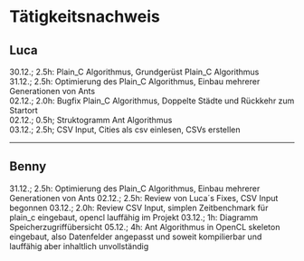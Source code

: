 # Tätigkeitsnachweis

## Luca

30.12.; 2.5h: Plain_C Algorithmus, Grundgerüst Plain_C Algorithmus\
31.12.; 2.5h: Optimierung des Plain_C Algorithmus, Einbau mehrerer Generationen von Ants\
02.12.; 2.0h: Bugfix Plain_C Algorithmus, Doppelte Städte und Rückkehr zum Startort\
02.12.; 0.5h; Struktogramm Ant Algorithmus\
03.12.; 2.5h; CSV Input, Cities als csv einlesen, CSVs erstellen

---
## Benny

31.12.; 2.5h: Optimierung des Plain_C Algorithmus, Einbau mehrerer Generationen von Ants
02.12.; 2.5h: Review von Luca´s Fixes, CSV Input begonnen
03.12.; 2.0h: Review CSV Input, simplen Zeitbenchmark für plain_c eingebaut, opencl lauffähig im Projekt
03.12.; 1h: Diagramm Speicherzugriffübersicht
05.12.; 4h: Ant Algorithmus in OpenCL skeleton eingebaut, also Datenfelder angepasst und soweit kompilierbar und lauffähig aber inhaltlich unvollständig